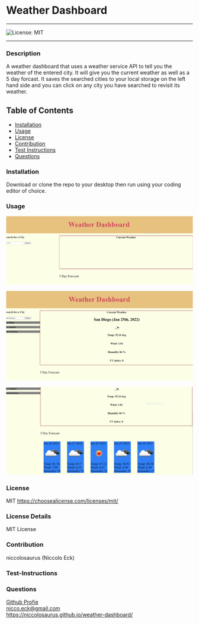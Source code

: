 # Weather Dashboard

  ----
  ![License: MIT](https://img.shields.io/badge/License-MIT-yellow.svg)

  ----

### Description
A weather dashboard that uses a weather service API to tell you the weather of the entered city.  It will give you the current weather as well as a 5 day forcast. It saves the searched cities to your local storage on the left hand side and you can click on any city you have searched to revisit its weather.

## Table of Contents
- [Installation](#installation)
- [Usage](#usage)
- [License](#license)
- [Contribution](#contribution)
- [Test Instructions](#test-instructions)
- [Questions](#questions)



### Installation
Download or clone the repo to your desktop then run using your coding editor of choice.

### Usage
![WeatherDashboard](https://raw.githubusercontent.com/niccolosaurus/weather-dashboard/main/assets/pics/WeatherDashboard.PNG)</br>

![WeatherDashboard2](https://raw.githubusercontent.com/niccolosaurus/weather-dashboard/main/assets/pics/WeatherDashboard2.PNG)</br>

![WeatherDashboard3](https://raw.githubusercontent.com/niccolosaurus/weather-dashboard/main/assets/pics/WeatherDashboard3.PNG)</br>




### License
MIT
https://choosealicense.com/licenses/mit/

### License Details

MIT License

### Contribution
niccolosaurus (Niccolo Eck)

### Test-Instructions


### Questions
[Github Profie](https://github.com/niccolosaurus)</br>
nicco.eck@gmail.com</br>
https://niccolosaurus.github.io/weather-dashboard/</br>